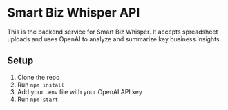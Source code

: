 # Smart Biz Whisper API

This is the backend service for Smart Biz Whisper. It accepts spreadsheet uploads and uses OpenAI to analyze and summarize key business insights.

## Setup

1. Clone the repo
2. Run `npm install`
3. Add your `.env` file with your OpenAI API key
4. Run `npm start`